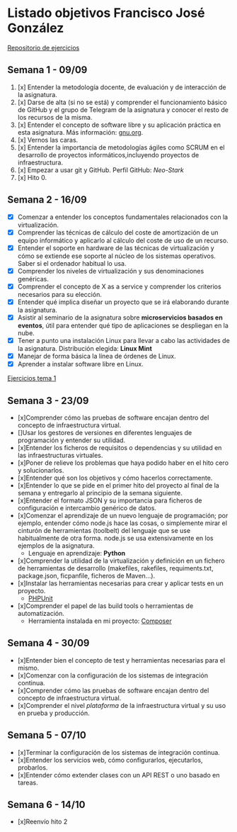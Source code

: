 # Listado objetivos Francisco José González

[Repositorio de ejercicios](https://github.com/Neo-Stark/Ejercicios-IV-19-20)

## Semana 1 - 09/09

1. [x] Entender la metodología docente, de evaluación y de interacción de la asignatura.
2. [x] Darse de alta (si no se está) y comprender el funcionamiento básico de GitHub y el grupo de Telegram de la asignatura y conocer el resto de los recursos de la misma.
3. [x] Entender el concepto de software libre y su aplicación práctica en esta asignatura. Más información: [gnu.org](https://www.gnu.org/philosophy/free-sw.es.html).
4. [x] Vernos las caras.
5. [x] Entender la importancia de metodologías ágiles como SCRUM en el desarrollo de proyectos informáticos,incluyendo proyectos de infraestructura.
6. [x] Empezar a usar git y GitHub. Perfil GitHub: *Neo-Stark*
7. [x] Hito 0.

## Semana 2 - 16/09

* [x] Comenzar a entender los conceptos fundamentales relacionados con la virtualización.
* [x] Comprender las técnicas de cálculo del coste de amortización de un equipo informático y aplicarlo al cálculo del coste de uso de un recurso.
* [x] Entender el soporte en hardware de las técnicas de virtualización y cómo se extiende ese soporte al núcleo de los sistemas operativos. Saber si el ordenador habitual lo usa.
* [x] Comprender los niveles de virtualización y sus denominaciones genéricas.
* [x] Comprender el concepto de X as a service y comprender los criterios necesarios para su elección.
* [x] Entender qué implica diseñar un proyecto que se irá elaborando durante la asignatura.
* [x] Asistir al seminario de la asignatura sobre **microservicios basados en eventos**, útil para entender qué tipo de aplicaciones se despliegan en la nube.
* [x] Tener a punto una instalación Linux para llevar a cabo las actividades de la asignatura. Distribución elegida: **Linux Mint**
* [x] Manejar de forma básica la línea de órdenes de Linux.
* [x] Aprender a instalar software libre en Linux.

[Ejercicios tema 1](https://github.com/Neo-Stark/Ejercicios-IV-19-20/blob/master/tema1.md)

## Semana 3 - 23/09

* [x]Comprender cómo las pruebas de software encajan dentro del concepto de infraestructura virtual.
* []Usar los gestores de versiones en diferentes lenguajes de programación y entender su utilidad.
* [x]Entender los ficheros de requisitos o dependencias y su utilidad en las infraestructuras virtuales.
* [x]Poner de relieve los problemas que haya podido haber en el hito cero y solucionarlos.
* [x]Entender qué son los objetivos y cómo hacerlos correctamente.
* [x]Entender lo que se pide en el primer hito del proyecto al final de la semana y entregarlo al principio de la semana siguiente.
* [x]Entender el formato JSON y su importancia para ficheros de configuración e intercambio genérico de datos.
* [x]Comenzar el aprendizaje de un nuevo lenguaje de programación; por ejemplo, entender cómo node.js hace las cosas, o simplemente mirar el cinturón de herramientas (toolbelt) del lenguaje que se use habitualmente de otra forma. node.js se usa extensivamente en los ejemplos de la asignatura.
    - Lenguaje en aprendizaje: **Python**
* [x]Comprender la utilidad de la virtualización y definición en un fichero de herramientas de desarrollo (makefiles, rakefiles, requiments.txt, package.json, ficpanfile, ficheros de Maven...).
* [x]Instalar las herramientas necesarias para crear y aplicar tests en un proyecto.
    - [PHPUnit](https://phpunit.de/)
* [x]Comprender el papel de las build tools o herramientas de automatización. 
    - Herramienta instalada en mi proyecto: [Composer](https://getcomposer.org)

## Semana 4 - 30/09

* [x]Entender bien el concepto de test y herramientas necesarias para el mismo.
* [x]Comenzar con la configuración de los sistemas de integración continua.
* [x]Comprender cómo las pruebas de software encajan dentro del concepto de infraestructura virtual.
* [x]Comprender el nivel *plataforma* de la infraestructura virtual y su uso en prueba y producción.

## Semana 5 - 07/10

* [x]Terminar la configuración de los sistemas de integración continua.
* [x]Entender los servicios web, cómo configurarlos, ejecutarlos, probarlos.
* [x]Entender cómo extender clases con un API REST o uno basado en tareas.

## Semana 6 - 14/10

* [x]Reenvío hito 2
